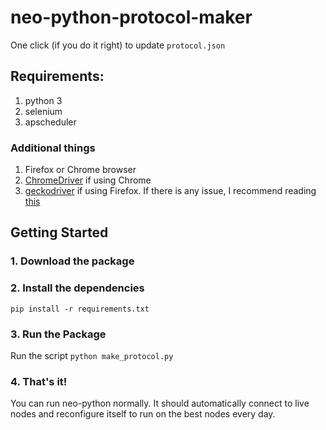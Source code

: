 # neo-python-protocol-maker

One click (if you do it right) to update `protocol.json`

## Requirements:
1. python 3
2. selenium
3. apscheduler

### Additional things
1. Firefox or Chrome browser 
2. [ChromeDriver](https://sites.google.com/a/chromium.org/chromedriver/) if using Chrome
3. [geckodriver](https://github.com/mozilla/geckodriver/releases) if using Firefox. If there is any issue, I recommend reading [this](https://stackoverflow.com/questions/40208051/selenium-using-python-geckodriver-executable-needs-to-be-in-path)

## Getting Started
### 1. Download the package

### 2. Install the dependencies
`pip install -r requirements.txt`

### 3. Run the Package
Run the script `python make_protocol.py`

### 4. That's it!
You can run neo-python normally. It should automatically connect to live nodes and reconfigure itself to run on the best nodes every day.
